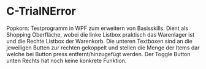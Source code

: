 # C-TrialNError

Popkorn: Testprogramm in WPF zum erweitern von Basisskills. Dient als Shopping Oberfläche, wobei die linke Listbox praktisch das Warenlager ist
und die Rechte Listbox der Warenkorb. Die unteren Textboxen sind an die jeweiligen Butten zur rechten gekoppelt und stellen die Menge der Items
dar welche bei Button press entfernt/hinzugefügt werden. Der Toggle Button unten Rechts hat noch keine konkrete Funktion.
